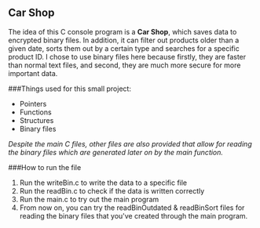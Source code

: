 ## Car Shop
The idea of this C console program is a **Car Shop**, which saves data to encrypted binary files. In addition, it can filter out products older than a given date, sorts them out by a certain type and searches for a specific product ID. I chose to use binary files here because firstly, they are faster than normal text files, and second, they are much more secure for more important data.

###Things used for this small project:
* Pointers
* Functions
* Structures
* Binary files

*Despite the main C files, other files are also provided that allow for reading the binary files which are generated later on by the main function.*

###How to run the file
1. Run the writeBin.c to write the data to a specific file
2. Run the readBin.c to check if the data is written correctly
3. Run the main.c to try out the main program
4. From now on, you can try the readBinOutdated & readBinSort files for reading the binary files that you've created through the main program.